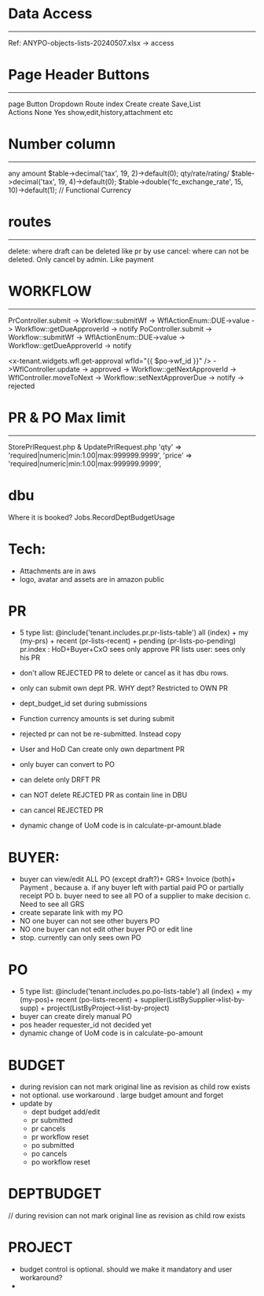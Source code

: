 
#  Data Access 
----------------------------------
Ref: ANYPO-objects-lists-20240507.xlsx -> access

# Page Header Buttons 
----------------------------
page	Button	Dropdown	Route
index	Create 
create	Save,List	
Actions	None	Yes		show,edit,history,attachment etc


# Number column
----------------------------
any amount          $table->decimal('tax', 19, 2)->default(0);
qty/rate/rating/    $table->decimal('tax', 19, 4)->default(0);
$table->double('fc_exchange_rate', 15, 10)->default(1);		// Functional Currency


# routes 
----------------------------
delete: where draft can be deleted like pr by use
cancel: where can not be deleted. Only cancel by admin. Like payment

# WORKFLOW
----------------------------
PrController.submit -> Workflow::submitWf -> WflActionEnum::DUE->value  -> Workflow::getDueApproverId -> notify
PoController.submit -> Workflow::submitWf -> WflActionEnum::DUE->value  -> Workflow::getDueApproverId -> notify


<x-tenant.widgets.wfl.get-approval wfId="{{ $po->wf_id }}" /> 
	->WflController.update  -> approved -> Workflow::getNextApproverId ->  WflController.moveToNext -> Workflow::setNextApproverDue -> notify
						    -> rejected


# PR & PO Max limit 
----------------------------
StorePrlRequest.php & UpdatePrlRequest.php
	'qty'				=> 'required|numeric|min:1.00|max:999999.9999',
	'price'				=> 'required|numeric|min:1.00|max:999999.9999',


# dbu
Where it is booked? Jobs.RecordDeptBudgetUsage

# Tech:
- Attachments are in aws
- logo, avatar and assets are in amazon public

# PR
- 5 type list: @include('tenant.includes.pr.pr-lists-table')
	all (index) + my (my-prs) + recent (pr-lists-recent) + pending  (pr-lists-po-pending)	
pr.index : HoD+Buyer+CxO sees only approve PR lists	
	user: sees only his PR

- don't allow REJECTED PR to delete or cancel as it has dbu rows.
- only can submit own dept PR. WHY dept? Restricted to OWN PR
- dept_budget_id set during submissions
- Function currency amounts is set during submit
- rejected pr can not be re-submitted. Instead copy
- User and HoD Can create only own department PR
- only buyer can convert to PO
- can delete only DRFT PR
- can NOT delete REJCTED PR as contain line in DBU
- can cancel REJECTED PR
- dynamic change of UoM code is in calculate-pr-amount.blade

# BUYER:
- buyer can view/edit ALL PO (except draft?)+ GRS+ Invoice (both)+ Payment , because 
		a. if any buyer left with partial paid PO or partially receipt PO
		b. buyer need to see all PO of a supplier to make decision
		c. Need to see all GRS
- create separate link with my PO
- NO one buyer can not see other buyers PO
- NO one buyer can not edit other buyer PO or edit line
- stop. currently can only sees own PO

# PO
- 5 type list: @include('tenant.includes.po.po-lists-table')
	all (index) + my (my-pos)+ recent (po-lists-recent) + supplier(ListBySupplier->list-by-supp) + project(ListByProject->list-by-project)
- buyer can create direly manual PO
- pos header requester_id not decided yet
- dynamic change of UoM code is in calculate-po-amount
 
# BUDGET
- during revision can not mark original line as revision as child row exists
- not optional. use workaround . large budget amount and forget
- update by 
	- dept budget add/edit
	- pr submitted
	- pr cancels
	- pr workflow reset
	- po submitted
	- po cancels
	- po workflow reset

# DEPTBUDGET
// during revision can not mark original line as revision as child row exists

# PROJECT
- budget control is optional. should we make it mandatory and user workaround?
- 
